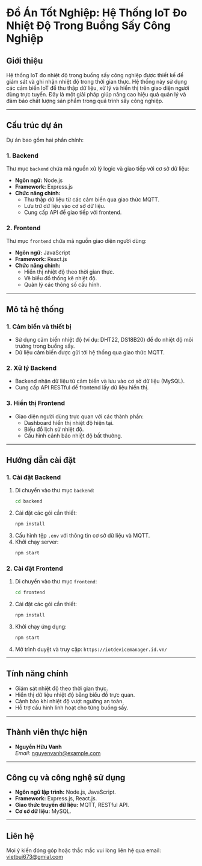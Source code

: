 # Đồ Án Tốt Nghiệp: Hệ Thống IoT Đo Nhiệt Độ Trong Buồng Sấy Công Nghiệp

## Giới thiệu
Hệ thống IoT đo nhiệt độ trong buồng sấy công nghiệp được thiết kế để giám sát và ghi nhận nhiệt độ trong thời gian thực. Hệ thống này sử dụng các cảm biến IoT để thu thập dữ liệu, xử lý và hiển thị trên giao diện người dùng trực tuyến. Đây là một giải pháp giúp nâng cao hiệu quả quản lý và đảm bảo chất lượng sản phẩm trong quá trình sấy công nghiệp.

---

## Cấu trúc dự án
Dự án bao gồm hai phần chính:

### 1. **Backend**
Thư mục `backend` chứa mã nguồn xử lý logic và giao tiếp với cơ sở dữ liệu:
- **Ngôn ngữ:** Node.js
- **Framework:** Express.js
- **Chức năng chính:**
  - Thu thập dữ liệu từ các cảm biến qua giao thức MQTT.
  - Lưu trữ dữ liệu vào cơ sở dữ liệu.
  - Cung cấp API để giao tiếp với frontend.

### 2. **Frontend**
Thư mục `frontend` chứa mã nguồn giao diện người dùng:
- **Ngôn ngữ:** JavaScript
- **Framework:** React.js
- **Chức năng chính:**
  - Hiển thị nhiệt độ theo thời gian thực.
  - Vẽ biểu đồ thống kê nhiệt độ.
  - Quản lý các thông số cấu hình.

---

## Mô tả hệ thống

### **1. Cảm biến và thiết bị**
- Sử dụng cảm biến nhiệt độ (ví dụ: DHT22, DS18B20) để đo nhiệt độ môi trường trong buồng sấy.
- Dữ liệu cảm biến được gửi tới hệ thống qua giao thức MQTT.

### **2. Xử lý Backend**
- Backend nhận dữ liệu từ cảm biến và lưu vào cơ sở dữ liệu (MySQL).
- Cung cấp API RESTful để frontend lấy dữ liệu hiển thị.

### **3. Hiển thị Frontend**
- Giao diện người dùng trực quan với các thành phần:
  - Dashboard hiển thị nhiệt độ hiện tại.
  - Biểu đồ lịch sử nhiệt độ.
  - Cấu hình cảnh báo nhiệt độ bất thường.

---

## Hướng dẫn cài đặt

### **1. Cài đặt Backend**
1. Di chuyển vào thư mục `backend`:
   ```bash
   cd backend
   ```
2. Cài đặt các gói cần thiết:
   ```bash
   npm install
   ```
3. Cấu hình tệp `.env` với thông tin cơ sở dữ liệu và MQTT.
4. Khởi chạy server:
   ```bash
   npm start
   ```

### **2. Cài đặt Frontend**
1. Di chuyển vào thư mục `frontend`:
   ```bash
   cd frontend
   ```
2. Cài đặt các gói cần thiết:
   ```bash
   npm install
   ```
3. Khởi chạy ứng dụng:
   ```bash
   npm start
   ```
4. Mở trình duyệt và truy cập: `https://iotdevicemanager.id.vn/`

---

## Tính năng chính
- Giám sát nhiệt độ theo thời gian thực.
- Hiển thị dữ liệu nhiệt độ bằng biểu đồ trực quan.
- Cảnh báo khi nhiệt độ vượt ngưỡng an toàn.
- Hỗ trợ cấu hình linh hoạt cho từng buồng sấy.

---

## Thành viên thực hiện
- **Nguyễn Hữu Vanh**  
  _Email:_ nguyenvanh@example.com

---

## Công cụ và công nghệ sử dụng
- **Ngôn ngữ lập trình:** Node.js, JavaScript.
- **Framework:** Express.js, React.js.
- **Giao thức truyền dữ liệu:** MQTT, RESTful API.
- **Cơ sở dữ liệu:** MySQL.

---

## Liên hệ
Mọi ý kiến đóng góp hoặc thắc mắc vui lòng liên hệ qua email: vietbui673@gmial.com
